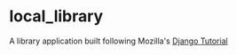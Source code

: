 # local_library
A library application built following Mozilla's [Django Tutorial](https://developer.mozilla.org/en-US/docs/Learn/Server-side/Django/Tutorial_local_library_website)

